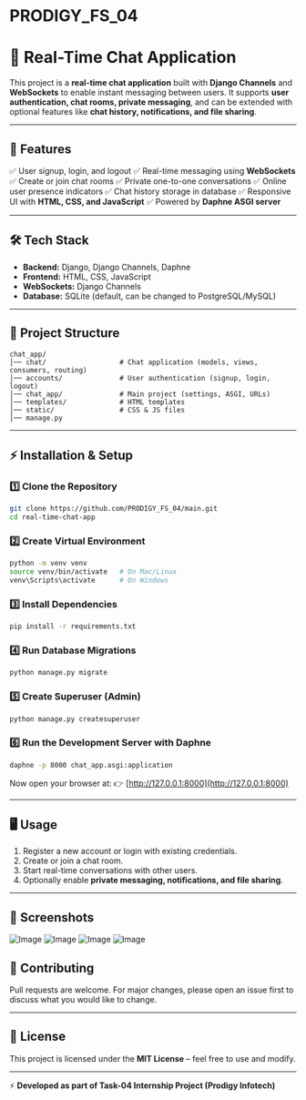 # PRODIGY_FS_04
# 📨 Real-Time Chat Application

This project is a **real-time chat application** built with **Django Channels** and **WebSockets** to enable instant messaging between users. It supports **user authentication, chat rooms, private messaging**, and can be extended with optional features like **chat history, notifications, and file sharing**.

---

## 🚀 Features

✅ User signup, login, and logout
✅ Real-time messaging using **WebSockets**
✅ Create or join chat rooms
✅ Private one-to-one conversations
✅ Online user presence indicators
✅ Chat history storage in database
✅ Responsive UI with **HTML, CSS, and JavaScript**
✅ Powered by **Daphne ASGI server**

---

## 🛠️ Tech Stack

* **Backend:** Django, Django Channels, Daphne
* **Frontend:** HTML, CSS, JavaScript
* **WebSockets:** Django Channels
* **Database:** SQLite (default, can be changed to PostgreSQL/MySQL)

---

## 📂 Project Structure

```
chat_app/
│── chat/                  # Chat application (models, views, consumers, routing)
│── accounts/              # User authentication (signup, login, logout)
│── chat_app/              # Main project (settings, ASGI, URLs)
│── templates/             # HTML templates
│── static/                # CSS & JS files
│── manage.py
```

---

## ⚡ Installation & Setup

### 1️⃣ Clone the Repository

```bash
git clone https://github.com/PRODIGY_FS_04/main.git
cd real-time-chat-app
```

### 2️⃣ Create Virtual Environment

```bash
python -m venv venv
source venv/bin/activate   # On Mac/Linux
venv\Scripts\activate      # On Windows
```

### 3️⃣ Install Dependencies

```bash
pip install -r requirements.txt
```

### 4️⃣ Run Database Migrations

```bash
python manage.py migrate
```

### 5️⃣ Create Superuser (Admin)

```bash
python manage.py createsuperuser
```

### 6️⃣ Run the Development Server with **Daphne**

```bash
daphne -p 8000 chat_app.asgi:application
```

Now open your browser at:
👉 [http://127.0.0.1:8000](http://127.0.0.1:8000)

---

## 🖥️ Usage

1. Register a new account or login with existing credentials.
2. Create or join a chat room.
3. Start real-time conversations with other users.
4. Optionally enable **private messaging, notifications, and file sharing**.

---

## 📸 Screenshots

![Image](https://github.com/user-attachments/assets/08d7da66-4eca-429b-988a-86335e13d6cf)
![Image](https://github.com/user-attachments/assets/7d80038d-4bfd-4021-aac6-b4a26d884b51)
![Image](https://github.com/user-attachments/assets/973b6fd2-b8f4-4b73-bbf9-d8b69fc19e5b)
![Image](https://github.com/user-attachments/assets/0dc01867-95c5-4d2c-af25-9c513f6bea99)

## 🤝 Contributing

Pull requests are welcome. For major changes, please open an issue first to discuss what you would like to change.

---

## 📜 License

This project is licensed under the **MIT License** – feel free to use and modify.

---

⚡ **Developed as part of Task-04 Internship Project (Prodigy Infotech)**
